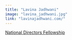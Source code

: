 ```yaml
---
title: "Lavina Jadhwani"
image: "lavina_jadhwani.jpg"
link: "lavinajadhwani.com/"
---
```


[National Directors Fellowship](/programs/national-directors-fellowship)
